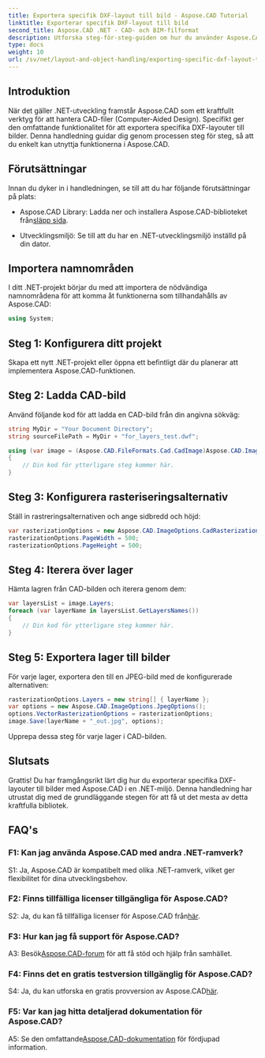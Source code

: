 ```yaml
---
title: Exportera specifik DXF-layout till bild - Aspose.CAD Tutorial
linktitle: Exporterar specifik DXF-layout till bild
second_title: Aspose.CAD .NET - CAD- och BIM-filformat
description: Utforska steg-för-steg-guiden om hur du använder Aspose.CAD för .NET för att exportera specifika DXF-layouter till bilder. Maximera din .NET-utvecklingseffektivitet med denna kraftfulla handledning.
type: docs
weight: 10
url: /sv/net/layout-and-object-handling/exporting-specific-dxf-layout-to-image/
---
```

## Introduktion

När det gäller .NET-utveckling framstår Aspose.CAD som ett kraftfullt verktyg för att hantera CAD-filer (Computer-Aided Design). Specifikt ger den omfattande funktionalitet för att exportera specifika DXF-layouter till bilder. Denna handledning guidar dig genom processen steg för steg, så att du enkelt kan utnyttja funktionerna i Aspose.CAD.

## Förutsättningar

Innan du dyker in i handledningen, se till att du har följande förutsättningar på plats:

-  Aspose.CAD Library: Ladda ner och installera Aspose.CAD-biblioteket från[släpp sida](https://releases.aspose.com/cad/net/).

- Utvecklingsmiljö: Se till att du har en .NET-utvecklingsmiljö inställd på din dator.

## Importera namnområden

I ditt .NET-projekt börjar du med att importera de nödvändiga namnområdena för att komma åt funktionerna som tillhandahålls av Aspose.CAD:

```csharp
using System;
```

## Steg 1: Konfigurera ditt projekt

Skapa ett nytt .NET-projekt eller öppna ett befintligt där du planerar att implementera Aspose.CAD-funktionen.

## Steg 2: Ladda CAD-bild

Använd följande kod för att ladda en CAD-bild från din angivna sökväg:

```csharp
string MyDir = "Your Document Directory";
string sourceFilePath = MyDir + "for_layers_test.dwf";

using (var image = (Aspose.CAD.FileFormats.Cad.CadImage)Aspose.CAD.Image.Load(sourceFilePath))
{
    // Din kod för ytterligare steg kommer här.
}
```

## Steg 3: Konfigurera rasteriseringsalternativ

Ställ in rastreringsalternativen och ange sidbredd och höjd:

```csharp
var rasterizationOptions = new Aspose.CAD.ImageOptions.CadRasterizationOptions();
rasterizationOptions.PageWidth = 500;
rasterizationOptions.PageHeight = 500;
```

## Steg 4: Iterera över lager

Hämta lagren från CAD-bilden och iterera genom dem:

```csharp
var layersList = image.Layers;
foreach (var layerName in layersList.GetLayersNames())
{
    // Din kod för ytterligare steg kommer här.
}
```

## Steg 5: Exportera lager till bilder

För varje lager, exportera den till en JPEG-bild med de konfigurerade alternativen:

```csharp
rasterizationOptions.Layers = new string[] { layerName };
var options = new Aspose.CAD.ImageOptions.JpegOptions();
options.VectorRasterizationOptions = rasterizationOptions;
image.Save(layerName + "_out.jpg", options);
```

Upprepa dessa steg för varje lager i CAD-bilden.

## Slutsats

Grattis! Du har framgångsrikt lärt dig hur du exporterar specifika DXF-layouter till bilder med Aspose.CAD i en .NET-miljö. Denna handledning har utrustat dig med de grundläggande stegen för att få ut det mesta av detta kraftfulla bibliotek.

## FAQ's

### F1: Kan jag använda Aspose.CAD med andra .NET-ramverk?

S1: Ja, Aspose.CAD är kompatibelt med olika .NET-ramverk, vilket ger flexibilitet för dina utvecklingsbehov.

### F2: Finns tillfälliga licenser tillgängliga för Aspose.CAD?

 S2: Ja, du kan få tillfälliga licenser för Aspose.CAD från[här](https://purchase.aspose.com/temporary-license/).

### F3: Hur kan jag få support för Aspose.CAD?

 A3: Besök[Aspose.CAD-forum](https://forum.aspose.com/c/cad/19) för att få stöd och hjälp från samhället.

### F4: Finns det en gratis testversion tillgänglig för Aspose.CAD?

 S4: Ja, du kan utforska en gratis provversion av Aspose.CAD[här](https://releases.aspose.com/).

### F5: Var kan jag hitta detaljerad dokumentation för Aspose.CAD?

 A5: Se den omfattande[Aspose.CAD-dokumentation](https://reference.aspose.com/cad/net/) för fördjupad information.